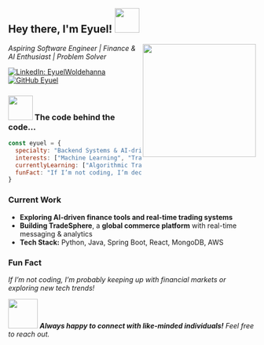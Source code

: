 <h2> Hey there, I'm Eyuel! <img src="https://media.giphy.com/media/hvRJCLFzcasrR4ia7z/giphy.gif" width="50"></h2>
<img align='right' src="https://media.giphy.com/media/xT9IgzoKnwFNmISR8I/giphy.gif" width="230">

<p><em>Aspiring Software Engineer | Finance & AI Enthusiast | Problem Solver</em></p>

[![LinkedIn: EyuelWoldehanna](https://img.shields.io/badge/-EyuelWoldehanna-blue?style=flat-square&logo=Linkedin&logoColor=white&link=https://www.linkedin.com/in/eyuelwoldehanna/)](https://www.linkedin.com/in/woldehanna/)
[![GitHub Eyuel](https://img.shields.io/github/followers/EyuelWoldehanna?label=follow&style=social)](https://github.com/Eyuelwoldeh)

### <img src="https://media.giphy.com/media/VgCDAzcKvsR6OM0uWg/giphy.gif" width="50"> The code behind the code...  

```javascript
const eyuel = {  
  specialty: "Backend Systems & AI-driven Finance",  
  interests: ["Machine Learning", "Trading Algorithms", "Scalable APIs"],  
  currentlyLearning: ["Algorithmic Trading", "Cloud Infrastructure", "AI for Financial Markets"],  
  funFact: "If I’m not coding, I’m decoding financial markets."  
} 
```

### **Current Work**  
- **Exploring AI-driven finance tools and real-time trading systems**  
- **Building TradeSphere**, a **global commerce platform** with real-time messaging & analytics  
- **Tech Stack:** Python, Java, Spring Boot, React, MongoDB, AWS 

### **Fun Fact**  
*If I’m not coding, I’m probably keeping up with financial markets or exploring new tech trends!*  

<img src="https://media.giphy.com/media/LnQjpWaON8nhr21vNW/giphy.gif" width="60">  
<em><b>Always happy to connect with like-minded individuals!</b> Feel free to reach out.</em>
